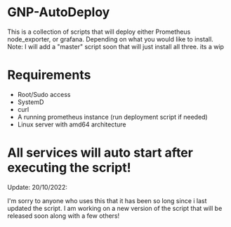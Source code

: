# GNP-AutoDeploy
This is a collection of scripts that will deploy either Prometheus node_exporter, or grafana. Depending on what you would like to install.
Note: I will add a "master" script soon that will just install all three. its a wip
# Requirements
- Root/Sudo access
- SystemD
- curl
- A running prometheus instance (run deployment script if needed)
- Linux server with amd64 architecture 
# All services will auto start after executing the script!

Update: 20/10/2022:

I'm sorry to anyone who uses this that it has been so long since i last updated the script. I am working on a new version of the script that will be released soon along with a few others!
